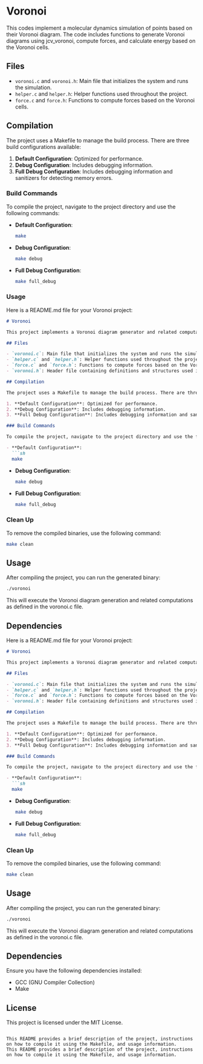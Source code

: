 # Voronoi

This codes implement a molecular dynamics simulation of points based on their Voronoi diagram. The code includes functions to generate Voronoi diagrams using jcv_voronoi, compute forces, and calculate energy based on the Voronoi cells.

## Files

- `voronoi.c` and `voronoi.h`: Main file that initializes the system and runs the simulation.
- `helper.c` and `helper.h`: Helper functions used throughout the project.
- `force.c` and `force.h`: Functions to compute forces based on the Voronoi cells.

## Compilation

The project uses a Makefile to manage the build process. There are three build configurations available:

1. **Default Configuration**: Optimized for performance.
2. **Debug Configuration**: Includes debugging information.
3. **Full Debug Configuration**: Includes debugging information and sanitizers for detecting memory errors.

### Build Commands

To compile the project, navigate to the project directory and use the following commands:

- **Default Configuration**:
    ```sh
    make

- **Debug Configuration**:
    ```sh
    make debug

- **Full Debug Configuration**:
    ```sh
    make full_debug

### Usage

Here is a README.md file for your Voronoi project:

```markdown
# Voronoi

This project implements a Voronoi diagram generator and related computations. The code includes functions to generate Voronoi diagrams, compute forces, and calculate energy based on the Voronoi cells.

## Files

- `voronoi.c`: Main file that initializes the system and runs the simulation.
- `helper.c` and `helper.h`: Helper functions used throughout the project.
- `force.c` and `force.h`: Functions to compute forces based on the Voronoi cells.
- `voronoi.h`: Header file containing definitions and structures used in the project.

## Compilation

The project uses a Makefile to manage the build process. There are three build configurations available:

1. **Default Configuration**: Optimized for performance.
2. **Debug Configuration**: Includes debugging information.
3. **Full Debug Configuration**: Includes debugging information and sanitizers for detecting memory errors.

### Build Commands

To compile the project, navigate to the project directory and use the following commands:

- **Default Configuration**:
  ```sh
  make
  ```

- **Debug Configuration**:
  ```sh
  make debug
  ```

- **Full Debug Configuration**:
  ```sh
  make full_debug
  ```

### Clean Up

To remove the compiled binaries, use the following command:
```sh
make clean
```

## Usage

After compiling the project, you can run the generated binary:
```sh
./voronoi
```

This will execute the Voronoi diagram generation and related computations as defined in the voronoi.c file.

## Dependencies

Here is a README.md file for your Voronoi project:

```markdown
# Voronoi

This project implements a Voronoi diagram generator and related computations. The code includes functions to generate Voronoi diagrams, compute forces, and calculate energy based on the Voronoi cells.

## Files

- `voronoi.c`: Main file that initializes the system and runs the simulation.
- `helper.c` and `helper.h`: Helper functions used throughout the project.
- `force.c` and `force.h`: Functions to compute forces based on the Voronoi cells.
- `voronoi.h`: Header file containing definitions and structures used in the project.

## Compilation

The project uses a Makefile to manage the build process. There are three build configurations available:

1. **Default Configuration**: Optimized for performance.
2. **Debug Configuration**: Includes debugging information.
3. **Full Debug Configuration**: Includes debugging information and sanitizers for detecting memory errors.

### Build Commands

To compile the project, navigate to the project directory and use the following commands:

- **Default Configuration**:
  ```sh
  make
  ```

- **Debug Configuration**:
  ```sh
  make debug
  ```

- **Full Debug Configuration**:
  ```sh
  make full_debug
  ```

### Clean Up

To remove the compiled binaries, use the following command:
```sh
make clean
```

## Usage

After compiling the project, you can run the generated binary:
```sh
./voronoi
```

This will execute the Voronoi diagram generation and related computations as defined in the voronoi.c file.

## Dependencies

Ensure you have the following dependencies installed:
- GCC (GNU Compiler Collection)
- Make

## License

This project is licensed under the MIT License.
```

This README provides a brief description of the project, instructions on how to compile it using the Makefile, and usage information.
This README provides a brief description of the project, instructions on how to compile it using the Makefile, and usage information.